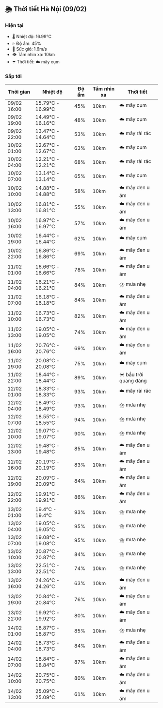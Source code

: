 ## 🌦️ Thời tiết Hà Nội (09/02)

### Hiện tại

- 🌡️ Nhiệt độ: 16.99℃
- 💦 Độ ẩm: 45%
- 💨 Sức gió: 1.6m/s
- 👁️ Tầm nhìn xa: 10km
- ☂️ Thời tiết: ☁️ mây cụm

### Sắp tới

| Thời gian | Nhiệt độ | Độ ẩm | Tầm nhìn xa | Thời tiết |
| --- | --- | --- | --- | --- |
| 09/02 16:00 | 15.79℃ - 16.99℃ | 45% | 10km | ☁️ mây cụm |
| 09/02 19:00 | 14.49℃ - 16.16℃ | 48% | 10km | ☁️ mây cụm |
| 09/02 22:00 | 13.47℃ - 14.64℃ | 53% | 10km | ☁️ mây rải rác |
| 10/02 01:00 | 12.67℃ - 12.67℃ | 63% | 10km | ☁️ mây cụm |
| 10/02 04:00 | 12.21℃ - 12.21℃ | 68% | 10km | ☁️ mây rải rác |
| 10/02 07:00 | 13.14℃ - 13.14℃ | 65% | 10km | ☁️ mây cụm |
| 10/02 10:00 | 14.88℃ - 14.88℃ | 58% | 10km | ☁️ mây đen u ám |
| 10/02 13:00 | 16.81℃ - 16.81℃ | 55% | 10km | ☁️ mây đen u ám |
| 10/02 16:00 | 16.97℃ - 16.97℃ | 57% | 10km | ☁️ mây đen u ám |
| 10/02 19:00 | 16.44℃ - 16.44℃ | 62% | 10km | ☁️ mây cụm |
| 10/02 22:00 | 16.86℃ - 16.86℃ | 69% | 10km | ☁️ mây đen u ám |
| 11/02 01:00 | 16.66℃ - 16.66℃ | 78% | 10km | ☁️ mây đen u ám |
| 11/02 04:00 | 16.21℃ - 16.21℃ | 84% | 10km | ⛈️ mưa nhẹ |
| 11/02 07:00 | 16.18℃ - 16.18℃ | 84% | 10km | ☁️ mây đen u ám |
| 11/02 10:00 | 16.73℃ - 16.73℃ | 82% | 10km | ☁️ mây đen u ám |
| 11/02 13:00 | 19.05℃ - 19.05℃ | 74% | 10km | ☁️ mây đen u ám |
| 11/02 16:00 | 20.76℃ - 20.76℃ | 69% | 10km | ☁️ mây đen u ám |
| 11/02 19:00 | 20.08℃ - 20.08℃ | 75% | 10km | ☁️ mây cụm |
| 11/02 22:00 | 18.44℃ - 18.44℃ | 89% | 10km | ☀️ bầu trời quang đãng |
| 12/02 01:00 | 18.33℃ - 18.33℃ | 93% | 10km | ☁️ mây rải rác |
| 12/02 04:00 | 18.49℃ - 18.49℃ | 93% | 10km | ⛈️ mưa nhẹ |
| 12/02 07:00 | 18.55℃ - 18.55℃ | 94% | 10km | ⛈️ mưa nhẹ |
| 12/02 10:00 | 19.07℃ - 19.07℃ | 90% | 10km | ⛈️ mưa nhẹ |
| 12/02 13:00 | 19.48℃ - 19.48℃ | 85% | 10km | ☁️ mây đen u ám |
| 12/02 16:00 | 20.19℃ - 20.19℃ | 83% | 10km | ☁️ mây đen u ám |
| 12/02 19:00 | 20.09℃ - 20.09℃ | 84% | 10km | ☁️ mây đen u ám |
| 12/02 22:00 | 19.91℃ - 19.91℃ | 86% | 10km | ☁️ mây đen u ám |
| 13/02 01:00 | 19.4℃ - 19.4℃ | 93% | 10km | ⛈️ mưa nhẹ |
| 13/02 04:00 | 19.05℃ - 19.05℃ | 95% | 10km | ⛈️ mưa nhẹ |
| 13/02 07:00 | 19.08℃ - 19.08℃ | 95% | 10km | ⛈️ mưa nhẹ |
| 13/02 10:00 | 20.87℃ - 20.87℃ | 84% | 10km | ⛈️ mưa nhẹ |
| 13/02 13:00 | 22.51℃ - 22.51℃ | 74% | 10km | ⛈️ mưa nhẹ |
| 13/02 16:00 | 24.26℃ - 24.26℃ | 63% | 10km | ☁️ mây đen u ám |
| 13/02 19:00 | 20.84℃ - 20.84℃ | 76% | 10km | ☁️ mây đen u ám |
| 13/02 22:00 | 19.92℃ - 19.92℃ | 80% | 10km | ☁️ mây đen u ám |
| 14/02 01:00 | 18.87℃ - 18.87℃ | 85% | 10km | ⛈️ mưa nhẹ |
| 14/02 04:00 | 18.73℃ - 18.73℃ | 84% | 10km | ☁️ mây đen u ám |
| 14/02 07:00 | 18.84℃ - 18.84℃ | 87% | 10km | ☁️ mây đen u ám |
| 14/02 10:00 | 20.75℃ - 20.75℃ | 80% | 10km | ☁️ mây đen u ám |
| 14/02 13:00 | 25.09℃ - 25.09℃ | 61% | 10km | ☁️ mây đen u ám |

